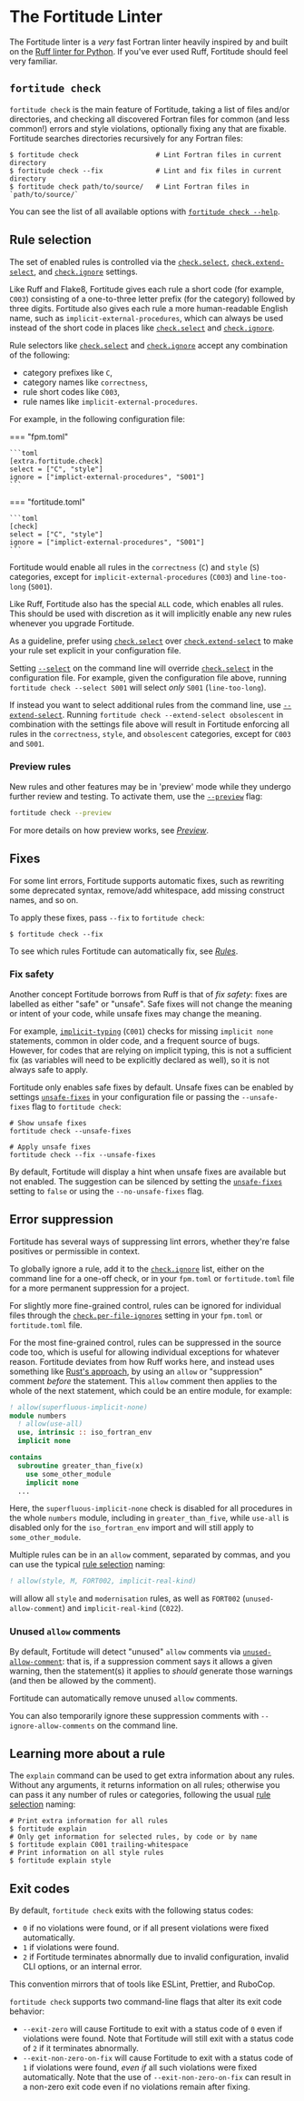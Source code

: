 # The Fortitude Linter

The Fortitude linter is a _very_ fast Fortran linter heavily inspired by and built on the
[Ruff linter for Python](https://docs.astral.sh/ruff). If you've ever used Ruff, Fortitude
should feel very familiar.

## `fortitude check`

`fortitude check` is the main feature of Fortitude, taking a list of files and/or
directories, and checking all discovered Fortran files for common (and less common!)
errors and style violations, optionally fixing any that are fixable. Fortitude searches
directories recursively for any Fortran files:

```console
$ fortitude check                   # Lint Fortran files in current directory
$ fortitude check --fix             # Lint and fix files in current directory
$ fortitude check path/to/source/   # Lint Fortran files in `path/to/source/`
```

You can see the list of all available options with [`fortitude check
--help`](configuration.md#full-command-line-interface).

## Rule selection

The set of enabled rules is controlled via the [`check.select`][check_select],
[`check.extend-select`][check_extend_select], and [`check.ignore`][check_ignore] settings.

Like Ruff and Flake8, Fortitude gives each rule a short code (for example, `C003`)
consisting of a one-to-three letter prefix (for the category) followed by three
digits. Fortitude also gives each rule a more human-readable English name, such as
`implicit-external-procedures`, which can always be used instead of the short code in
places like [`check.select`][check_select] and [`check.ignore`][check_ignore].

Rule selectors like [`check.select`][check_select] and [`check.ignore`][check_ignore]
accept any combination of the following:

- category prefixes like `C`,
- category names like `correctness`,
- rule short codes like `C003`,
- rule names like `implicit-external-procedures`.

For example, in the following configuration file:

=== "fpm.toml"

    ```toml
    [extra.fortitude.check]
    select = ["C", "style"]
    ignore = ["implict-external-procedures", "S001"]
    ```

=== "fortitude.toml"

    ```toml
    [check]
    select = ["C", "style"]
    ignore = ["implict-external-procedures", "S001"]
    ```

Fortitude would enable all rules in the `correctness` (`C`) and `style` (`S`) categories,
except for `implicit-external-procedures` (`C003`) and `line-too-long` (`S001`).

Like Ruff, Fortitude also has the special `ALL` code, which enables all rules. This should
be used with discretion as it will implicitly enable any new rules whenever you upgrade
Fortitude.

As a guideline, prefer using [`check.select`][check_select] over
[`check.extend-select`][check_extend_select] to make your rule set explicit in your
configuration file.

Setting [`--select`][check_select] on the command line will override
[`check.select`][check_select] in the configuration file. For example, given the
configuration file above, running `fortitude check --select S001` will select *only*
`S001` (`line-too-long`).

If instead you want to select additional rules from the command line, use
[`--extend-select`][check_extend_select]. Running `fortitude check --extend-select
obsolescent` in combination with the settings file above will result in Fortitude
enforcing all rules in the `correctness`, `style`, and `obsolescent` categories, except
for `C003` and `S001`.

### Preview rules

New rules and other features may be in 'preview' mode while they undergo further review
and testing. To activate them, use the [`--preview`](settings.md#preview) flag:

```bash
fortitude check --preview
```

For more details on how preview works, see [_Preview_](preview.md).

## Fixes

For some lint errors, Fortitude supports automatic fixes, such as rewriting some
deprecated syntax, remove/add whitespace, add missing construct names, and so on.

To apply these fixes, pass `--fix` to `fortitude check`:

```console
$ fortitude check --fix
```

To see which rules Fortitude can automatically fix, see [_Rules_](rules.md).

### Fix safety

Another concept Fortitude borrows from Ruff is that of _fix safety_: fixes are labelled as
either "safe" or "unsafe". Safe fixes will not change the meaning or intent of your code,
while unsafe fixes may change the meaning.

For example, [`implicit-typing`](rules/implicit-typing.md) (`C001`) checks for missing
`implicit none` statements, common in older code, and a frequent source of bugs. However,
for codes that are relying on implicit typing, this is not a sufficient fix (as variables
will need to be explicitly declared as well), so it is not always safe to apply.

Fortitude only enables safe fixes by default. Unsafe fixes can be enabled by settings
[`unsafe-fixes`](settings.md#unsafe-fixes) in your configuration file or passing the
`--unsafe-fixes` flag to `fortitude check`:

```console
# Show unsafe fixes
fortitude check --unsafe-fixes

# Apply unsafe fixes
fortitude check --fix --unsafe-fixes
```

By default, Fortitude will display a hint when unsafe fixes are available but not
enabled. The suggestion can be silenced by setting the
[`unsafe-fixes`](settings.md#unsafe-fixes) setting to `false` or using the
`--no-unsafe-fixes` flag.


## Error suppression

Fortitude has several ways of suppressing lint errors, whether they're false positives or
permissible in context.

To globally ignore a rule, add it to the [`check.ignore`][check_ignore] list, either on
the command line for a one-off check, or in your `fpm.toml` or `fortitude.toml` file for a
more permanent suppression for a project.

For slightly more fine-grained control, rules can be ignored for individual files through
the [`check.per-file-ignores`](settings.md#check_per-file-ignores) setting in your
`fpm.toml` or `fortitude.toml` file.

For the most fine-grained control, rules can be suppressed in the source code too, which
is useful for allowing individual exceptions for whatever reason. Fortitude deviates from
how Ruff works here, and instead uses something like [Rust's
approach](https://doc.rust-lang.org/rustc/lints/levels.html#via-an-attribute), by using an
`allow` or "suppression" comment _before_ the statement. This `allow` comment then applies
to the whole of the next statement, which could be an entire module, for example:

```f90
! allow(superfluous-implicit-none)
module numbers
  ! allow(use-all)
  use, intrinsic :: iso_fortran_env
  implicit none

contains
  subroutine greater_than_five(x)
    use some_other_module
    implicit none
  ...
```

Here, the `superfluous-implicit-none` check is disabled for all procedures in the whole
`numbers` module, including in `greater_than_five`, while `use-all` is disabled
only for the `iso_fortran_env` import and will still apply to `some_other_module`.

Multiple rules can be in an `allow` comment, separated by commas, and you can use the
typical [rule selection](linter.md#rule-selection) naming:

```f90
! allow(style, M, FORT002, implicit-real-kind)
```

will allow all `style` and `modernisation` rules, as well as `FORT002`
(`unused-allow-comment`) and `implicit-real-kind` (`C022`).

### Unused `allow` comments

By default, Fortitude will detect "unused" `allow` comments via
[`unused-allow-comment`](rules/unused-allow-comment.md): that is, if a suppression comment
says it allows a given warning, then the statement(s) it applies to _should_ generate
those warnings (and then be allowed by the comment).

Fortitude can automatically remove unused `allow` comments.

You can also temporarily ignore these suppression comments with `--ignore-allow-comments`
on the command line.

## Learning more about a rule

The `explain` command can be used to get extra information about any rules. Without any
arguments, it returns information on all rules; otherwise you can pass it any number of
rules or categories, following the usual [rule selection](linter.md#rule-selection)
naming:

```console
# Print extra information for all rules
$ fortitude explain
# Only get information for selected rules, by code or by name
$ fortitude explain C001 trailing-whitespace
# Print information on all style rules
$ fortitude explain style
```

## Exit codes

By default, `fortitude check` exits with the following status codes:

- `0` if no violations were found, or if all present violations were fixed automatically.
- `1` if violations were found.
- `2` if Fortitude terminates abnormally due to invalid configuration, invalid CLI options, or an
    internal error.

This convention mirrors that of tools like ESLint, Prettier, and RuboCop.

`fortitude check` supports two command-line flags that alter its exit code behavior:

- `--exit-zero` will cause Fortitude to exit with a status code of `0` even if violations were found.
    Note that Fortitude will still exit with a status code of `2` if it terminates abnormally.
- `--exit-non-zero-on-fix` will cause Fortitude to exit with a status code of `1` if violations were
    found, _even if_ all such violations were fixed automatically. Note that the use of
    `--exit-non-zero-on-fix` can result in a non-zero exit code even if no violations remain after
    fixing.

[check_select]: settings.md#check_select
[check_extend_select]: settings.md#check_extend-select
[check_ignore]: settings.md#check_ignore
